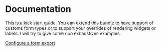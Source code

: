 # Documentation

This is a kick start guide. You can extend this bundle to have support of customs form types or to support your overrides of rendering widgets or labels. 
I will try to give some non exhaustives examples. 

[Configure a form export](configuration.md)
